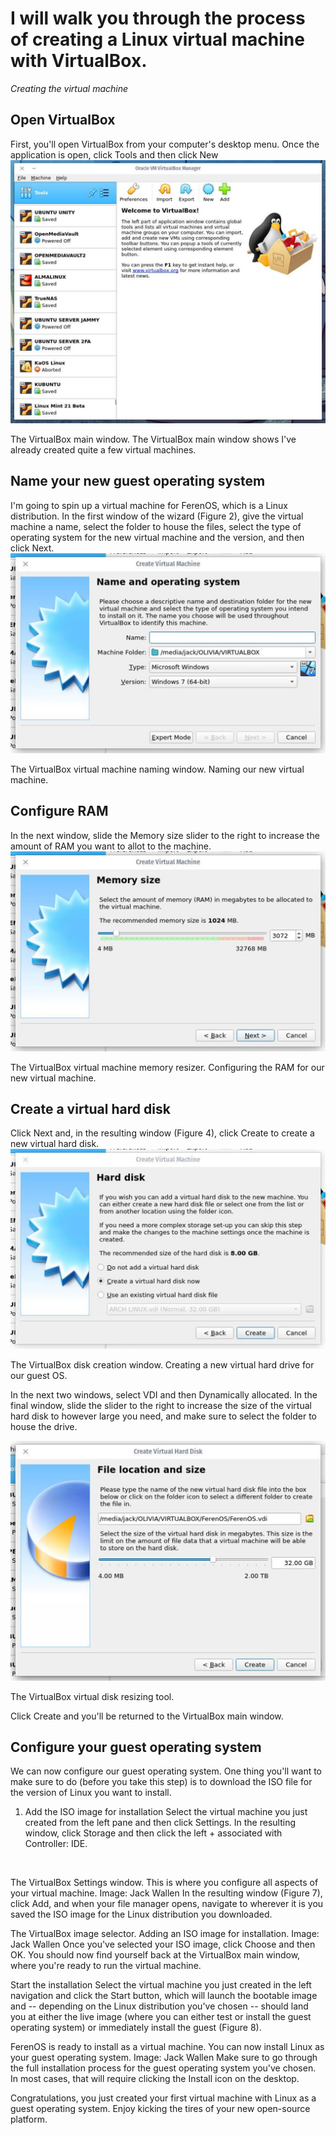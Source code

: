 <h1>I will walk you through the process of creating a Linux virtual machine with VirtualBox.</h1>

<i>Creating the virtual machine</i>

<h2>Open VirtualBox</h2>
First, you'll open VirtualBox from your computer's desktop menu. Once the application is open, click Tools and then click New

<img src="Folder/linuxvm1.jpg">


The VirtualBox main window.
The VirtualBox main window shows I've already created quite a few virtual machines.

<h2>Name your new guest operating system</h2>
I'm going to spin up a virtual machine for FerenOS, which is a Linux distribution. In the first window of the wizard (Figure 2), give the virtual machine a name, select the folder to house the files, select the type of operating system for the new virtual machine and the version, and then click Next.

<img src="Folder/linuxvm2.jpg">

The VirtualBox virtual machine naming window.
Naming our new virtual machine.

<h2>Configure RAM</h2>
In the next window, slide the Memory size slider to the right to increase the amount of RAM you want to allot to the machine.

<img src="Folder/linuxvm3.jpg"> 

The VirtualBox virtual machine memory resizer.
Configuring the RAM for our new virtual machine.

<h2>Create a virtual hard disk</h2>
Click Next and, in the resulting window (Figure 4), click Create to create a new virtual hard disk.

<img src="Folder/linuxvm4.jpg">

The VirtualBox disk creation window.
Creating a new virtual hard drive for our guest OS.

In the next two windows, select VDI and then Dynamically allocated. In the final window, slide the slider to the right to increase the size of the virtual hard disk to however large you need, and make sure to select the folder to house the drive.

<img src="Folder/linuxvm5.jpg">

The VirtualBox virtual disk resizing tool.


Click Create and you'll be returned to the VirtualBox main window.

<h2>Configure your guest operating system</h2>
We can now configure our guest operating system. One thing you'll want to make sure to do (before you take this step) is to download the ISO file for the version of Linux you want to install.

1. Add the ISO image for installation
Select the virtual machine you just created from the left pane and then click Settings. In the resulting window, click Storage and then click the left + associated with Controller: IDE.

<img src="">


The VirtualBox Settings window.
This is where you configure all aspects of your virtual machine.
Image: Jack Wallen
In the resulting window (Figure 7), click Add, and when your file manager opens, navigate to wherever it is you saved the ISO image for the Linux distribution you downloaded.

The VirtualBox image selector.
Adding an ISO image for installation.
Image: Jack Wallen
Once you've selected your ISO image, click Choose and then OK. You should now find yourself back at the VirtualBox main window, where you're ready to run the virtual machine.

Start the installation
Select the virtual machine you just created in the left navigation and click the Start button, which will launch the bootable image and -- depending on the Linux distribution you've chosen -- should land you at either the live image (where you can either test or install the guest operating system) or immediately install the guest (Figure 8).

FerenOS is ready to install as a virtual machine.
You can now install Linux as your guest operating system.
Image: Jack Wallen
Make sure to go through the full installation process for the guest operating system you've chosen. In most cases, that will require clicking the Install icon on the desktop.

Congratulations, you just created your first virtual machine with Linux as a guest operating system. Enjoy kicking the tires of your new open-source platform.
